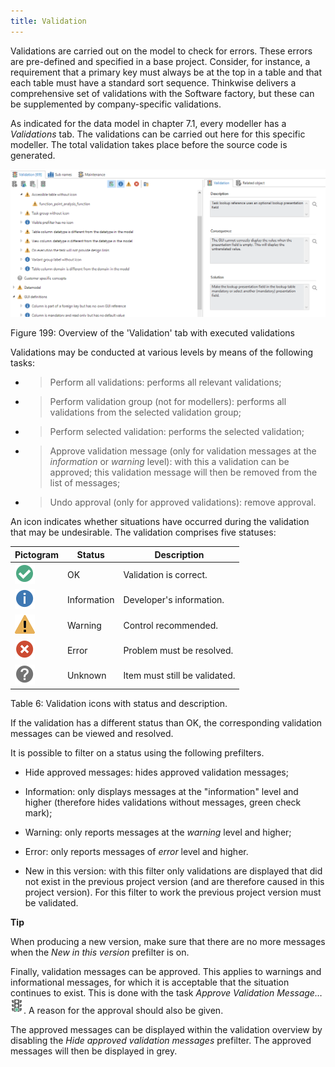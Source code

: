 ```yaml
---
title: Validation
---
```


Validations are carried out on the model to check for errors. These errors are pre-defined and specified in a base project. Consider, for instance, a requirement that a primary key must always be at the top in a table and that each table must have a standard sort sequence. Thinkwise delivers a comprehensive set of validations with the Software factory, but these can be supplemented by company-specific validations.

As indicated for the data model in chapter 7.1, every modeller has a *Validations* tab. The validations can be carried out here for this specific modeller. The total validation takes place before the source code is generated.

![](../assets/sf/image96.png)

Figure 199: Overview of the 'Validation' tab with executed validations

Validations may be conducted at various levels by means of the following tasks:

  - > Perform all validations: performs all relevant validations;

  - > Perform validation group (not for modellers): performs all validations from the selected validation group;

  - > Perform selected validation: performs the selected validation;

  - > Approve validation message (only for validation messages at the *information* or *warning* level): with this a validation can be approved; this validation message will then be removed from the list of messages;

  - > Undo approval (only for approved validations): remove approval.

An icon indicates whether situations have occurred during the validation that may be undesirable. The validation comprises five statuses:

|Pictogram|Status|Description|
|--- |--- |--- |
|![](../assets/sf/image256.png)|OK|Validation is correct.|
|![](../assets/sf/image257.png)|Information|Developer's information.|
|![](../assets/sf/image258.png)|Warning|Control recommended.|
|![](../assets/sf/image259.png)|Error|Problem must be resolved.|
|![](../assets/sf/image260.png)|Unknown|Item must still be validated.|


Table 6: Validation icons with status and description.

If the validation has a different status than OK, the corresponding validation messages can be viewed and resolved.

It is possible to filter on a status using the following prefilters.

  - Hide approved messages: hides approved validation messages;

  - Information: only displays messages at the "information" level and higher (therefore hides validations without messages, green check mark);

  - Warning: only reports messages at the *warning* level and higher;

  - Error: only reports messages of *error* level and higher.

  - New in this version: with this filter only validations are displayed that did not exist in the previous project version (and are therefore caused in this project version). For this filter to work the previous project version must be validated.

**Tip**

When producing a new version, make sure that there are no more messages when the *New in this version* prefilter is on.

Finally, validation messages can be approved. This applies to warnings and informational messages, for which it is acceptable that the situation continues to exist. This is done with the task *Approve Validation Message…* ![](../assets/sf/image261.png). A reason for the approval should also be given.

The approved messages can be displayed within the validation overview by disabling the *Hide approved validation messages* prefilter. The approved messages will then be displayed in grey.
